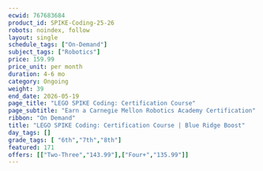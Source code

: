 ```yaml
---
ecwid: 767683684
product_id: SPIKE-Coding-25-26
robots: noindex, follow
layout: single
schedule_tags: ["On-Demand"]
subject_tags: ["Robotics"]
price: 159.99
price_unit: per month
duration: 4-6 mo
category: Ongoing
weight: 39
end_date: 2026-05-19
page_title: "LEGO SPIKE Coding: Certification Course"
page_subtitle: "Earn a Carnegie Mellon Robotics Academy Certification"
ribbon: "On Demand"
title: "LEGO SPIKE Coding: Certification Course | Blue Ridge Boost"
day_tags: []
grade_tags: [ "6th","7th","8th"]
featured: 171
offers: [["Two-Three","143.99"],["Four+","135.99"]]
---
```

